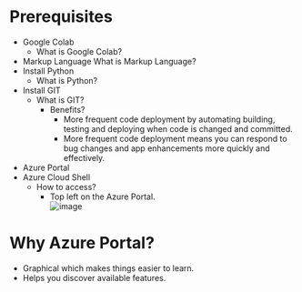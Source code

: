 # Prerequisites
* Google Colab
  * What is Google Colab?
* Markup Language
  What is Markup Language?
* Install Python
  * What is Python?
* Install GIT
  * What is GIT?
    * Benefits?
      * More frequent code deployment by automating building, testing and deploying when code is changed and committed.
      * More frequent code deployment means you can respond to bug changes and app enhancements more quickly and effectively.
* Azure Portal
* Azure Cloud Shell
  * How to access?
    * Top left on the Azure Portal.
  <br>![image](https://github.com/todd-wilson/tech-notes/assets/6829485/aca477bf-8959-4985-9524-5d3a794d1031)


# Why Azure Portal?
* Graphical which makes things easier to learn.
* Helps you discover available features.


